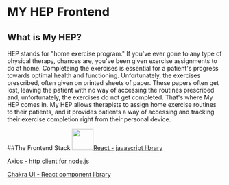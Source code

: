 # MY HEP Frontend

## What is My HEP?
HEP stands for "home exercise program." If you've ever gone to any type of physical therapy, chances are, you've been given exercise assignments to do at home. Completeing the exercises is essential for a patient's progress towards optimal health and functioning. Unfortunately, the exercises prescribed, often given on printed sheets of paper. These papers often get lost, leaving the patient with no way of accessing the routines prescribed and, unfortunately, the exercises do not get completed. That's where My HEP comes in. My HEP allows therapists to assign home exercise routines to their patients, and it provides patients a way of accessing and tracking their exercise completion right from their personal device.  

##The Frontend Stack
[<img src="https://github.com/FortAwesome/Font-Awesome/blob/6.x/svgs/brands/react.svg" width="50" height="50" />React - javascript library](https://reactjs.org)

[Axios - http client for node.js](https://axios-http.com)

[Chakra UI - React component library](https://chakra-ui.com)
